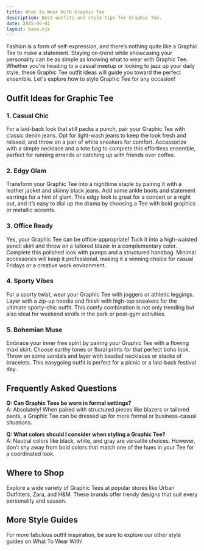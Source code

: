 ```yaml
---  
title: What to Wear With Graphic Tee  
description: Best outfits and style tips for Graphic Tee.  
date: 2025-06-01  
layout: base.njk  
---
```


Fashion is a form of self-expression, and there’s nothing quite like a Graphic Tee to make a statement. Staying on-trend while showcasing your personality can be as simple as knowing what to wear with Graphic Tee. Whether you're heading to a casual meetup or looking to jazz up your daily style, these Graphic Tee outfit ideas will guide you toward the perfect ensemble. Let's explore how to style Graphic Tee for any occasion!

## Outfit Ideas for Graphic Tee

### 1. Casual Chic  
For a laid-back look that still packs a punch, pair your Graphic Tee with classic denim jeans. Opt for light-wash jeans to keep the look fresh and relaxed, and throw on a pair of white sneakers for comfort. Accessorize with a simple necklace and a tote bag to complete this effortless ensemble, perfect for running errands or catching up with friends over coffee.

### 2. Edgy Glam  
Transform your Graphic Tee into a nighttime staple by pairing it with a leather jacket and skinny black jeans. Add some ankle boots and statement earrings for a hint of glam. This edgy look is great for a concert or a night out, and it’s easy to dial up the drama by choosing a Tee with bold graphics or metallic accents.

### 3. Office Ready  
Yes, your Graphic Tee can be office-appropriate! Tuck it into a high-waisted pencil skirt and throw on a tailored blazer in a complementary color. Complete this polished look with pumps and a structured handbag. Minimal accessories will keep it professional, making it a winning choice for casual Fridays or a creative work environment.

### 4. Sporty Vibes  
For a sporty twist, wear your Graphic Tee with joggers or athletic leggings. Layer with a zip-up hoodie and finish with high-top sneakers for the ultimate sporty-chic outfit. This comfy combination is not only trending but also ideal for weekend strolls in the park or post-gym activities.

### 5. Bohemian Muse  
Embrace your inner free spirit by pairing your Graphic Tee with a flowing maxi skirt. Choose earthy tones or floral prints for that perfect boho look. Throw on some sandals and layer with beaded necklaces or stacks of bracelets. This easygoing outfit is perfect for a picnic or a laid-back festival day.

## Frequently Asked Questions

**Q: Can Graphic Tees be worn in formal settings?**  
A: Absolutely! When paired with structured pieces like blazers or tailored pants, a Graphic Tee can be dressed up for more formal or business-casual situations.

**Q: What colors should I consider when styling a Graphic Tee?**  
A: Neutral colors like black, white, and gray are versatile choices. However, don’t shy away from bold colors that match one of the hues in your Tee for a coordinated look.

## Where to Shop

Explore a wide variety of Graphic Tees at popular stores like Urban Outfitters, Zara, and H&M. These brands offer trendy designs that suit every personality and season.

## More Style Guides

For more fabulous outfit inspiration, be sure to explore our other style guides on What To Wear With!
